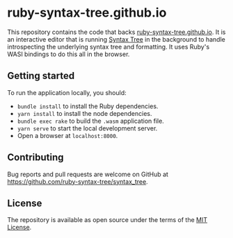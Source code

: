 # ruby-syntax-tree.github.io

This repository contains the code that backs [ruby-syntax-tree.github.io](https://ruby-syntax-tree.github.io). It is an interactive editor that is running [Syntax Tree](https://github.com/ruby-syntax-tree/syntax_tree) in the background to handle introspecting the underlying syntax tree and formatting. It uses Ruby's WASI bindings to do this all in the browser.

## Getting started

To run the application locally, you should:

* `bundle install` to install the Ruby dependencies.
* `yarn install` to install the node dependencies.
* `bundle exec rake` to build the `.wasm` application file.
* `yarn serve` to start the local development server.
* Open a browser at `localhost:8000`.

## Contributing

Bug reports and pull requests are welcome on GitHub at https://github.com/ruby-syntax-tree/syntax_tree.

## License

The repository is available as open source under the terms of the [MIT License](https://opensource.org/licenses/MIT).
